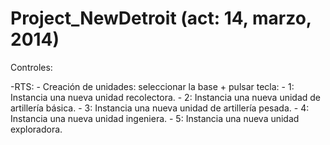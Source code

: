 Project_NewDetroit (act: 14, marzo, 2014)
=========================================

Controles:

-RTS:
	- Creación de unidades: seleccionar la base + pulsar tecla:
		- 1: Instancia una nueva unidad recolectora.
		- 2: Instancia una nueva unidad de artillería básica.
		- 3: Instancia una nueva unidad de artillería pesada.
		- 4: Instancia una nueva unidad ingeniera.
		- 5: Instancia una nueva unidad exploradora.